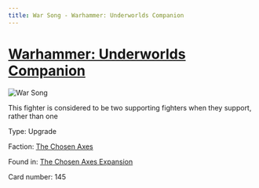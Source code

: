 ```yaml
---
title: War Song - Warhammer: Underworlds Companion
---
```


# [Warhammer: Underworlds Companion](https://guidokessels.github.io/wh-underworlds)

  

![War Song](https://warhammerunderworlds.com/wp-content/uploads/sites/6/2018/02/145_ENG.png)

This fighter is considered to be two supporting fighters when they support, rather than one

Type: Upgrade

Faction: [The Chosen Axes](https://guidokessels.github.io/wh-underworlds/factions/the-chosen-axes)

Found in: [The Chosen Axes Expansion](https://guidokessels.github.io/wh-underworlds/locations/the-chosen-axes-expansion)

Card number: 145
